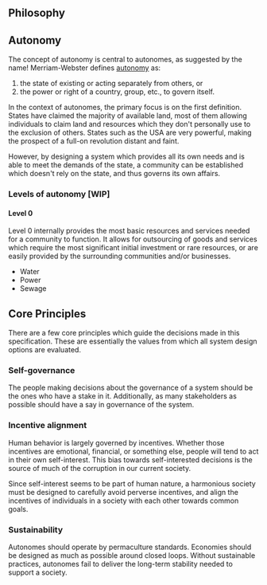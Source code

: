 <article>

# Philosophy

## Autonomy

The concept of autonomy is central to autonomes, as suggested by the name! Merriam-Webster defines
[autonomy](https://www.merriam-webster.com/dictionary/autonomy) as:

1. the state of existing or acting separately from others, or
2. the power or right of a country, group, etc., to govern itself.

In the context of autonomes, the primary focus is on the first definition. States have claimed the majority
of available land, most of them allowing individuals to claim land and resources which they don't personally
use to the exclusion of others. States such as the USA are very powerful, making the prospect of a full-on
revolution distant and faint.

However, by designing a system which provides all its own needs and is able to meet the demands of the state,
a community can be established which doesn't rely on the state, and thus governs its own affairs.

### Levels of autonomy [WIP]

#### Level 0

Level 0 internally provides the most basic resources and services needed for a community to function. It allows
for outsourcing of goods and services which require the most significant initial investment or rare resources, or
are easily provided by the surrounding communities and/or businesses.

- Water
- Power
- Sewage

## Core Principles

There are a few core principles which guide the decisions made in this specification.
These are essentially the values from which all system design options are evaluated.

### Self-governance

The people making decisions about the governance of a system should be the ones who have
a stake in it. Additionally, as many stakeholders as possible should have a say in governance of the system.

### Incentive alignment

Human behavior is largely governed by incentives. Whether those incentives are emotional, financial, or something else,
people will tend to act in their own self-interest. This bias towards self-interested decisions is the source
of much of the corruption in our current society.

Since self-interest seems to be part of human nature, a harmonious society must be designed to carefully
avoid perverse incentives, and align the incentives of individuals in a society with each other towards common goals.

### Sustainability

Autonomes should operate by permaculture standards. Economies should be designed as much
as possible around closed loops. Without sustainable practices, autonomes fail to deliver the
long-term stability needed to support a society.

</article>
